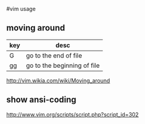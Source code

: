  #vim usage

## moving around

| key | desc|
|-----|-----|
| G   | go to the end of file    |
|gg   | go to the beginning of file|

http://vim.wikia.com/wiki/Moving_around


## show ansi-coding

http://www.vim.org/scripts/script.php?script_id=302